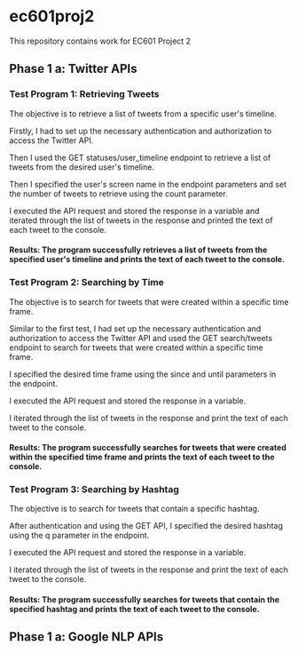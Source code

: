 # ec601proj2
This repository contains work for EC601 Project 2

## Phase 1 a: Twitter APIs

### Test Program 1: Retrieving Tweets

The objective is to retrieve a list of tweets from a specific user's timeline.

Firstly, I had to set up the necessary authentication and authorization to access the Twitter API.

Then I used the GET statuses/user_timeline endpoint to retrieve a list of tweets from the desired user's timeline.

Then I specified the user's screen name in the endpoint parameters and set the number of tweets to retrieve using the count parameter.

I executed the API request and stored the response in a variable and iterated through the list of tweets in the response and printed the text of each tweet to the console.

#### Results: The program successfully retrieves a list of tweets from the specified user's timeline and prints the text of each tweet to the console.

### Test Program 2: Searching by Time

The objective is to search for tweets that were created within a specific time frame.

Similar to the first test, I had set up the necessary authentication and authorization to access the Twitter API and used the GET search/tweets endpoint to search for tweets that were created within a specific time frame.

I specified the desired time frame using the since and until parameters in the endpoint.

I executed the API request and stored the response in a variable.

I iterated through the list of tweets in the response and print the text of each tweet to the console.

#### Results: The program successfully searches for tweets that were created within the specified time frame and prints the text of each tweet to the console.

### Test Program 3: Searching by Hashtag

The objective is to search for tweets that contain a specific hashtag.

After authentication and using the GET API, I specified the desired hashtag using the q parameter in the endpoint.

I executed the API request and stored the response in a variable.

I iterated through the list of tweets in the response and print the text of each tweet to the console.

#### Results: The program successfully searches for tweets that contain the specified hashtag and prints the text of each tweet to the console.

## Phase 1 a: Google NLP APIs
